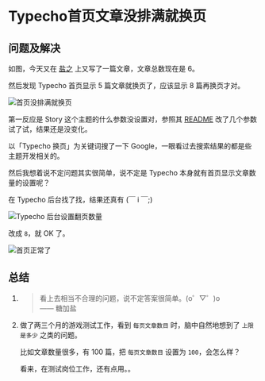 # Typecho首页文章没排满就换页

## 问题及解决

如图，今天又在 [盐之](https://story.tangjiayan.cn/) 上又写了一篇文章，文章总数现在是 6。

然后发现 Typecho 首页显示 5 篇文章就换页了，应该显示 8 篇再换页才对。

![首页没排满就换页](https://cdn.tangjiayan.com/notes/web-build/typecho/page-change/5-articles-page-change.png)

第一反应是 Story 这个主题的什么参数没设置对，参照其 [README](https://github.com/txperl/Story-for-Typecho) 改了几个参数试了试，结果还是没变化。

以「Typecho 换页」为关键词搜了一下 Google，一眼看过去搜索结果的都是些主题开发相关的。

然后我想着说不定问题其实很简单，说不定是 Typecho 本身就有首页显示文章数量的设置呢？

在 Typecho 后台找了找，结果还真有 (￣ i ￣;)

![Typecho 后台设置翻页数量](https://cdn.tangjiayan.com/notes/web-build/typecho/page-change/typecho-setting.png)

改成 `8`，就 OK 了。

![首页正常了](https://cdn.tangjiayan.com/notes/web-build/typecho/page-change/8-articles-page-change.png)

## 总结

1. > 看上去相当不合理的问题，说不定答案很简单。(o゜▽゜)o <br>—— 糖加盐
2. 做了两三个月的游戏测试工作，看到 `每页文章数目` 时，脑中自然地想到了 `上限是多少` 之类的问题。

   比如文章数量很多，有 100 篇，把 `每页文章数目` 设置为 `100`，会怎么样？

   看来，在测试岗位工作，还有点用。。
